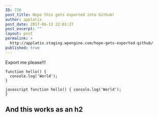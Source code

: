 ```yaml
---
ID: 726
post_title: Hope this gets exported into Github!
author: applatix
post_date: 2017-06-13 22:01:27
post_excerpt: ""
layout: post
permalink: >
  http://applatix.staging.wpengine.com/hope-gets-exported-github/
published: true
---
```

Export me please!!!

```
function hello() {
  console.log('World');
}
```

<code>javascript
function hello() {
  console.log('World');
}</code>

<h2>And this works as an h2</h2>
